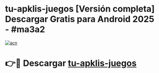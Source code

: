 # tu-apklis-juegos  [Versión completa] Descargar Gratis para Android 2025 - #ma3a2

[![acn](https://github.com/user-attachments/assets/0f9c940e-d8b0-45ae-aac7-cd30a18b3e1c)](https://apps.freeplayer.one?title=tu-apklis-juegos&ref=9F)

# 👉🔴 Descargar [tu-apklis-juegos](https://apps.freeplayer.one?title=tu-apklis-juegos&ref=9F)